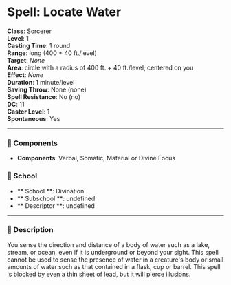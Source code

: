 
# Spell: Locate Water
**Class**: Sorcerer  
**Level**: 1  
**Casting Time**: 1 round  
**Range**: long (400 + 40 ft./level)  
**Target**: _None_  
**Area**: circle with a radius of 400 ft. + 40 ft./level, centered on you  
**Effect**: _None_  
**Duration**: 1 minute/level  
**Saving Throw**: None (none)  
**Spell Resistance**: No (no)  
**DC**: 11  
**Caster Level**: 1  
**Spontaneous**: Yes

---

### 🔮 Components
- **Components**: Verbal, Somatic, Material or Divine Focus

### 🏫 School
- ** School **: Divination
- ** Subschool **: undefined
- ** Descriptor **: undefined
---

### 📜 Description
You sense the direction and distance of a body of water such as a lake, stream, or ocean, even if it is underground or beyond your sight. This spell cannot be used to sense the presence of water in a creature's body or small amounts of water such as that contained in a flask, cup or barrel. This spell is blocked by even a thin sheet of lead, but it will pierce illusions.
